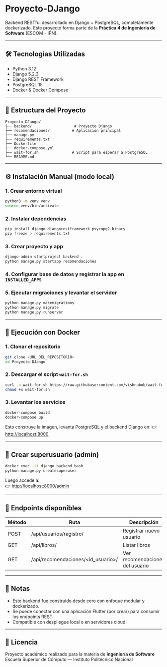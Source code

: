 
# Proyecto-DJango

Backend RESTful desarrollado en Django + PostgreSQL, completamente dockerizado. Este proyecto forma parte de la **Práctica 4 de Ingeniería de Software** (ESCOM - IPN).

---

## 🛠️ Tecnologías Utilizadas

- Python 3.12
- Django 5.2.3
- Django REST Framework
- PostgreSQL 15
- Docker & Docker Compose

---

## 🧱 Estructura del Proyecto

```
Proyecto-DJango/
├── backend/                   # Proyecto Django
├── recomendaciones/          # Aplicación principal
├── manage.py
├── requirements.txt
├── Dockerfile
├── docker-compose.yml
├── wait-for.sh               # Script para esperar a PostgreSQL
└── README.md
```

---

## ⚙️ Instalación Manual (modo local)

### 1. Crear entorno virtual
```bash
python3 -m venv venv
source venv/bin/activate
```

### 2. Instalar dependencias
```bash
pip install django djangorestframework psycopg2-binary
pip freeze > requirements.txt
```

### 3. Crear proyecto y app
```bash
django-admin startproject backend .
python manage.py startapp recomendaciones
```

### 4. Configurar base de datos y registrar la app en `INSTALLED_APPS`

### 5. Ejecutar migraciones y levantar el servidor
```bash
python manage.py makemigrations
python manage.py migrate
python manage.py runserver
```

---

## 🐳 Ejecución con Docker

### 1. Clonar el repositorio
```bash
git clone <URL_DEL_REPOSITORIO>
cd Proyecto-DJango
```

### 2. Descargar el script `wait-for.sh`
```bash
curl -o wait-for.sh https://raw.githubusercontent.com/vishnubob/wait-for-it/master/wait-for-it.sh
chmod +x wait-for.sh
```

### 3. Levantar los servicios
```bash
docker-compose build
docker-compose up
```

Esto construye la imagen, levanta PostgreSQL y el backend Django en:
👉 [http://localhost:8000](http://localhost:8000)

---

## 🔐 Crear superusuario (admin)

```bash
docker exec -it django_backend bash
python manage.py createsuperuser
```

Luego accede a:  
👉 [http://localhost:8000/admin](http://localhost:8000/admin)

---

## 📡 Endpoints disponibles

| Método | Ruta                                | Descripción                     |
|--------|-------------------------------------|---------------------------------|
| POST   | /api/usuarios/registro/             | Registrar nuevo usuario         |
| GET    | /api/libros/                        | Listar libros                   |
| GET    | /api/recomendaciones/<id_usuario>/  | Ver recomendaciones del usuario |

---

## 📝 Notas

- Este backend fue construido desde cero con enfoque modular y dockerizado.
- Se puede conectar con una aplicación Flutter (por crear) para consumir los endpoints REST.
- Compatible con despliegue local o en servidores cloud.

---

## 📄 Licencia

Proyecto académico realizado para la materia de **Ingeniería de Software**  
Escuela Superior de Cómputo — Instituto Politécnico Nacional